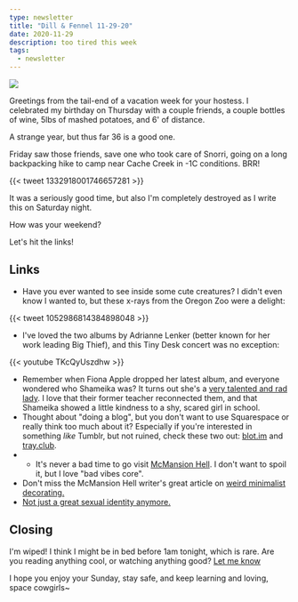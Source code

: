```yaml
---
type: newsletter
title: "Dill & Fennel 11-29-20"
date: 2020-11-29
description: too tired this week
tags:
  - newsletter
---
```


![](https://www.brookshelley.com/photos/lazysnorri.jpg)

Greetings from the tail-end of a vacation week for your hostess. I celebrated my birthday on Thursday with a couple friends, a couple bottles of wine, 5lbs of mashed potatoes, and 6' of distance.

A strange year, but thus far 36 is a good one. 

Friday saw those friends, save one who took care of Snorri, going on a long backpacking hike to camp near Cache Creek in -1C conditions. BRR!

{{< tweet 1332918001746657281 >}}

It was a seriously good time, but also I'm completely destroyed as I write this on Saturday night.

How was your weekend?

Let's hit the links!

## Links

- Have you ever wanted to see inside some cute creatures? I didn't even know I wanted to, but these x-rays from the Oregon Zoo were a delight:

{{< tweet 1052986814384898048 >}}

- I've loved the two albums by Adrianne Lenker (better known for her work leading Big Thief), and this Tiny Desk concert was no exception:

{{< youtube TKcQyUszdhw >}}

- Remember when Fiona Apple dropped her latest album, and everyone wondered who Shameika was? It turns out she's a [very talented and rad lady](https://pitchfork.com/features/article/fiona-apple-shameika-fetch-the-bolt-cutters-interview/). I love that their former teacher reconnected them, and that Shameika showed a little kindness to a shy, scared girl in school.
- Thought about "doing a blog", but you don't want to use Squarespace or really think too much about it? Especially if you're interested in something *like* Tumblr, but not ruined, check these two out: [blot.im](https://blot.im) and [tray.club](https://tray.club).
- - It's never a bad time to go visit [McMansion Hell](https://mcmansionhell.com/post/635435396215521280/we-interrupt-this-broadcast-to-bring-you-an).  I don't want to spoil it, but I love "bad vibes core".
- Don't miss the McMansion Hell writer's great article on [weird minimalist decorating.](https://hyperallergic.com/566183/how-normie-minimalism-and-farmhouse-chic-took-over-contemporary-design/)
- [Not just a great sexual identity anymore.](https://outlier.nyc/collections/pants/products/wtf-bottom)

## Closing

I'm wiped! I think I might be in bed before 1am tonight, which is rare. Are you reading anything cool, or watching anything good? [Let me know](mailto:newsletter@brookshelley.com)

I hope you enjoy your Sunday, stay safe, and keep learning and loving, space cowgirls~